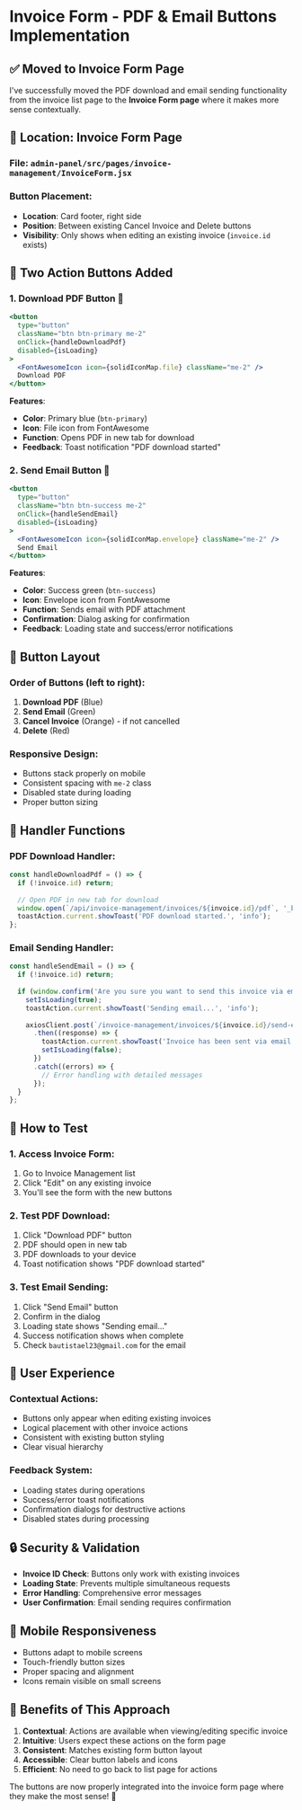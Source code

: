 # Invoice Form - PDF & Email Buttons Implementation

## ✅ **Moved to Invoice Form Page**

I've successfully moved the PDF download and email sending functionality from the invoice list page to the **Invoice Form page** where it makes more sense contextually.

## 🎯 **Location: Invoice Form Page**

### **File**: `admin-panel/src/pages/invoice-management/InvoiceForm.jsx`

### **Button Placement**: 
- **Location**: Card footer, right side
- **Position**: Between existing Cancel Invoice and Delete buttons
- **Visibility**: Only shows when editing an existing invoice (`invoice.id` exists)

## 🔧 **Two Action Buttons Added**

### **1. Download PDF Button** 📄
```jsx
<button 
  type="button" 
  className="btn btn-primary me-2" 
  onClick={handleDownloadPdf}
  disabled={isLoading}
>
  <FontAwesomeIcon icon={solidIconMap.file} className="me-2" />
  Download PDF
</button>
```

**Features**:
- **Color**: Primary blue (`btn-primary`)
- **Icon**: File icon from FontAwesome
- **Function**: Opens PDF in new tab for download
- **Feedback**: Toast notification "PDF download started"

### **2. Send Email Button** 📧
```jsx
<button 
  type="button" 
  className="btn btn-success me-2" 
  onClick={handleSendEmail}
  disabled={isLoading}
>
  <FontAwesomeIcon icon={solidIconMap.envelope} className="me-2" />
  Send Email
</button>
```

**Features**:
- **Color**: Success green (`btn-success`)
- **Icon**: Envelope icon from FontAwesome
- **Function**: Sends email with PDF attachment
- **Confirmation**: Dialog asking for confirmation
- **Feedback**: Loading state and success/error notifications

## 🎨 **Button Layout**

### **Order of Buttons** (left to right):
1. **Download PDF** (Blue)
2. **Send Email** (Green)
3. **Cancel Invoice** (Orange) - if not cancelled
4. **Delete** (Red)

### **Responsive Design**:
- Buttons stack properly on mobile
- Consistent spacing with `me-2` class
- Disabled state during loading
- Proper button sizing

## 🔧 **Handler Functions**

### **PDF Download Handler**:
```javascript
const handleDownloadPdf = () => {
  if (!invoice.id) return;
  
  // Open PDF in new tab for download
  window.open(`/api/invoice-management/invoices/${invoice.id}/pdf`, '_blank');
  toastAction.current.showToast('PDF download started.', 'info');
};
```

### **Email Sending Handler**:
```javascript
const handleSendEmail = () => {
  if (!invoice.id) return;
  
  if (window.confirm('Are you sure you want to send this invoice via email?\n\nThe invoice PDF will be attached to the email.')) {
    setIsLoading(true);
    toastAction.current.showToast('Sending email...', 'info');
    
    axiosClient.post(`/invoice-management/invoices/${invoice.id}/send-email`)
      .then((response) => {
        toastAction.current.showToast('Invoice has been sent via email successfully!', 'success');
        setIsLoading(false);
      })
      .catch((errors) => {
        // Error handling with detailed messages
      });
  }
};
```

## 🧪 **How to Test**

### **1. Access Invoice Form**:
1. Go to Invoice Management list
2. Click "Edit" on any existing invoice
3. You'll see the form with the new buttons

### **2. Test PDF Download**:
1. Click "Download PDF" button
2. PDF should open in new tab
3. PDF downloads to your device
4. Toast notification shows "PDF download started"

### **3. Test Email Sending**:
1. Click "Send Email" button
2. Confirm in the dialog
3. Loading state shows "Sending email..."
4. Success notification shows when complete
5. Check `bautistael23@gmail.com` for the email

## 🎯 **User Experience**

### **Contextual Actions**:
- Buttons only appear when editing existing invoices
- Logical placement with other invoice actions
- Consistent with existing button styling
- Clear visual hierarchy

### **Feedback System**:
- Loading states during operations
- Success/error toast notifications
- Confirmation dialogs for destructive actions
- Disabled states during processing

## 🔒 **Security & Validation**

- **Invoice ID Check**: Buttons only work with existing invoices
- **Loading State**: Prevents multiple simultaneous requests
- **Error Handling**: Comprehensive error messages
- **User Confirmation**: Email sending requires confirmation

## 📱 **Mobile Responsiveness**

- Buttons adapt to mobile screens
- Touch-friendly button sizes
- Proper spacing and alignment
- Icons remain visible on small screens

## 🚀 **Benefits of This Approach**

1. **Contextual**: Actions are available when viewing/editing specific invoice
2. **Intuitive**: Users expect these actions on the form page
3. **Consistent**: Matches existing form button layout
4. **Accessible**: Clear button labels and icons
5. **Efficient**: No need to go back to list page for actions

The buttons are now properly integrated into the invoice form page where they make the most sense! 🎉
